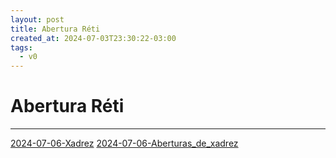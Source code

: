 ```yaml
---
layout: post
title: Abertura Réti
created_at: 2024-07-03T23:30:22-03:00
tags:
  - v0
---
```

# Abertura Réti
----

[2024-07-06-Xadrez](api/2024/07/06/2024-07-06-Xadrez.md)
[2024-07-06-Aberturas_de_xadrez](api/2024/07/06/2024-07-06-Aberturas_de_xadrez.md)
